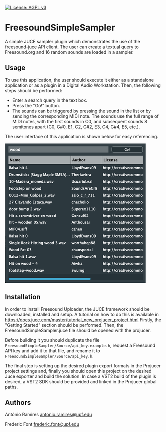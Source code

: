 [![License: AGPL v3](https://img.shields.io/badge/License-AGPL%20v3-ff69b4.svg)](http://www.gnu.org/licenses/agpl-3.0)

# FreesoundSimpleSampler
A simple JUCE sampler plugin which demonstrates the use of the freesound-juce API client. The user can create a textual query to Freesound.org and 16 random sounds are loaded in a sampler.

Usage
-------

To use this application, the user should execute it either as a standalone application or as a plugin in a Digital Audio Workstation. Then, the following steps should be performed:
* Enter a search query in the text box.
* Press the "Go!" button.
* The sounds can be triggered by pressing the sound in the list or by sending the corresponding MIDI note. The sounds use the full range of MIDI notes, with the first sounds in C0, and subsequent sounds 8 semitones apart (C0, G#0, E1, C2, G#2, E3, C4, G#4, E5, etc.). 

The user interface of this application is shown below for easy referencing.

![FreesoundSimpleSamplerUI](FreesoundSimpleSampler.PNG "User interface of the FreesoundSimpleSampler")


Installation
-------

In order to install Freesound Uploader, the JUCE framework should be downloaded, installed and setup. A tutorial on how to do this is available in https://docs.juce.com/master/tutorial_new_projucer_project.html
Firstly, the "Getting Started" section should be performed. Then, the FreesoundSimpleSampler.juce file should be opened with the projucer.

Before building it you should duplicate the file `FreesoundSimpleSampler/Source/api_key.example.h`, request a Freesound API key and add it to that file, and rename it to `FreesoundSimpleSampler/Source/api_key.h`.

The final step is setting up the desired plugin export formats in the Projucer project settings and, finally you should open this project on the desired Juce exporter and build the solution.
In case a VST2 build of the plugin is desired, a VST2 SDK should be provided and linked in the Projucer global paths.

Authors
-------
António Ramires
antonio.ramires@upf.edu

Frederic Font
frederic.font@upf.edu
